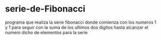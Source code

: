 # serie-de-Fibonacci
programa que realiza la serie fibonacci donde comienza con los numeros 1 y 1 para seguir con la suma de los ultimos dos digitos hasta alcanzar el numero dicho de elementos para la serie 
